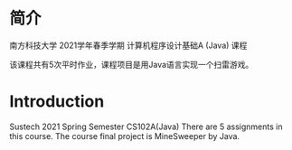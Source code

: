# 简介
南方科技大学 2021学年春季学期 计算机程序设计基础A (Java) 课程

该课程共有5次平时作业，课程项目是用Java语言实现一个扫雷游戏。

# Introduction
Sustech 2021 Spring Semester CS102A(Java)
There are 5 assignments in this course. The course final project is MineSweeper by Java.